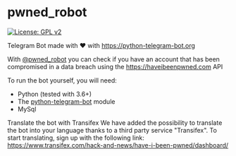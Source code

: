# pwned_robot

[![License: GPL v2](https://img.shields.io/badge/License-GPL%20v2-blue.svg)](https://www.gnu.org/licenses/old-licenses/gpl-2.0.en.html) 

Telegram Bot made with ❤️ with https://python-telegram-bot.org

With [@pwned_robot](https://t.me/pwned_robot) you can check if you have an account that has been compromised in a data breach using the https://haveibeenpwned.com API

To run the bot yourself, you will need:
- Python (tested with 3.6+)
- The [python-telegram-bot](https://github.com/python-telegram-bot/python-telegram-bot) module
- MySql

Translate the bot with Transifex
We have added the possibility to translate the bot into your language thanks to a third party service "Transifex".
To start translating, sign up with the following link: https://www.transifex.com/hack-and-news/have-i-been-pwned/dashboard/
